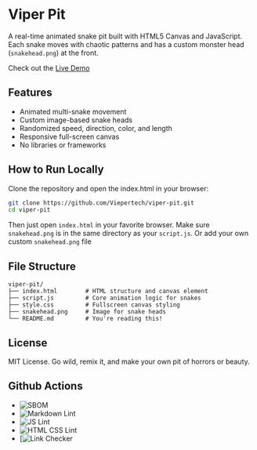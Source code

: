 # Viper Pit

A real-time animated snake pit built with HTML5 Canvas and JavaScript.
Each snake moves with chaotic patterns and has a custom monster head
(`snakehead.png`) at the front.

Check out the [Live Demo](https://viepertech.github.io/viper-pit/)

## Features

- Animated multi-snake movement  
- Custom image-based snake heads  
- Randomized speed, direction, color, and length  
- Responsive full-screen canvas  
- No libraries or frameworks  

## How to Run Locally

Clone the repository and open the index.html in your browser:

```bash
git clone https://github.com/Viepertech/viper-pit.git
cd viper-pit
```

Then just open `index.html` in your favorite browser.
Make sure `snakehead.png` is in the same directory as your `script.js`.
Or add your own custom `snakehead.png` file

## File Structure

```text
viper-pit/
├── index.html        # HTML structure and canvas element
├── script.js         # Core animation logic for snakes
├── style.css         # Fullscreen canvas styling
├── snakehead.png     # Image for snake heads
└── README.md         # You're reading this!
```

## License

MIT License. Go wild, remix it, and make your own pit of horrors or beauty.

## Github Actions

- ![SBOM](https://github.com/Viepertech/viper-pit/actions/workflows/sbom.yml/badge.svg)
- ![Markdown Lint](https://github.com/Viepertech/viper-pit/actions/workflows/lint-markdown.yml/badge.svg)
- ![JS Lint](https://github.com/Viepertech/viper-pit/actions/workflows/lint-js.yml/badge.svg)
- ![HTML CSS Lint](https://github.com/Viepertech/viper-pit/actions/workflows/lint-html-css.yml/badge.svg)
- [![Link Checker](https://github.com/Viepertech/viper-pit/actions/workflows/check-links.yml/badge.svg)
